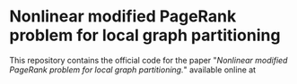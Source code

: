 # Nonlinear modified PageRank problem for local graph partitioning

This repository contains the official code for the paper "*Nonlinear modified PageRank problem for local graph partitioning.*" available online at
